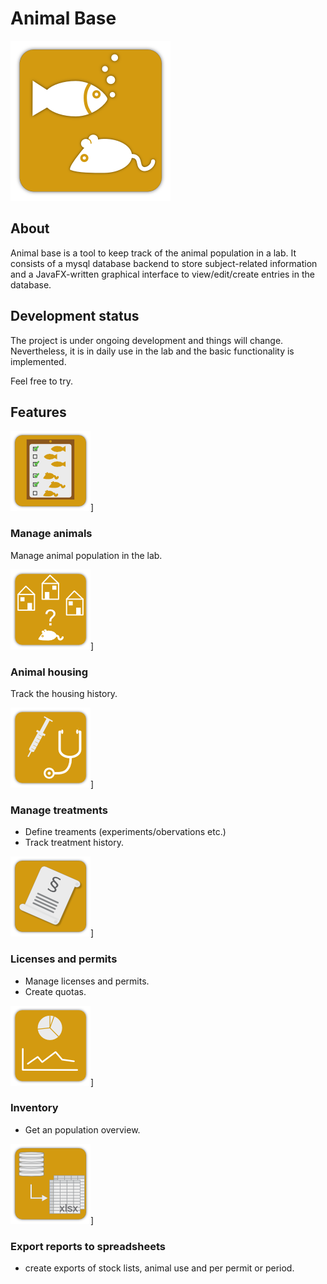 # Animal Base

<img src="./images/ak_icon512.png" width="256" height="256" />

## About
Animal base is a tool to keep track of the animal population in a
lab. It consists of a mysql database backend to store subject-related
information and a JavaFX-written graphical interface to
view/edit/create entries in the database.

## Development status

The project is under ongoing development and things will
change. Nevertheless, it is in daily use in the lab and the basic
functionality is implemented.

Feel free to try.

## Features

![](./images/ak_subject_icon128.png)]
### Manage animals

Manage animal population in the lab.

![](./images/ak_housing_icon128.png)]
### Animal housing
Track the housing history.

![](./images/ak_treatment_icon128.png)] 
### Manage treatments
- Define treaments (experiments/obervations etc.)
- Track treatment history.

![](./images/ak_license_icon128.png)]
### Licenses and permits
- Manage licenses and permits.
- Create quotas.

![](./images/ak_population_icon128.png)]
### Inventory
- Get an population overview.

![](./images/ak_export_icon128.png)]
### Export reports to spreadsheets
- create exports of stock lists, animal use and per permit or period.



